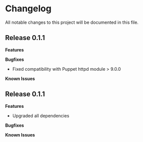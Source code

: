 # Changelog

All notable changes to this project will be documented in this file.

## Release 0.1.1

**Features**

**Bugfixes**

* Fixed compatibility with Puppet httpd module > 9.0.0

**Known Issues**

## Release 0.1.1

**Features**

* Upgraded all dependencies

**Bugfixes**

**Known Issues**